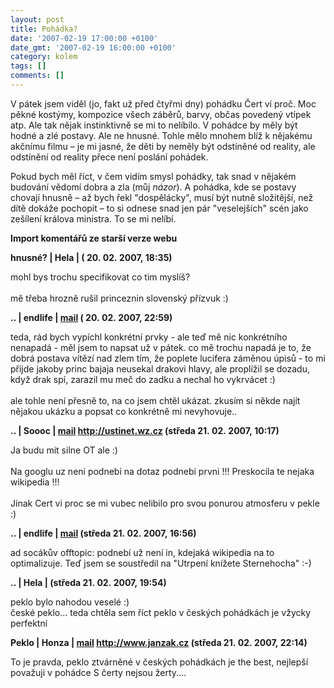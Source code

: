 ```yaml
---
layout: post
title: Pohádka?
date: '2007-02-19 17:00:00 +0100'
date_gmt: '2007-02-19 16:00:00 +0100'
category: kolem
tags: []
comments: []
---
```

<p>V pátek jsem viděl (jo, fakt už před čtyřmi dny) pohádku Čert ví proč. Moc pěkné kostýmy, kompozice všech záběrů, barvy, občas povedený vtípek atp. Ale tak nějak instinktivně se mi to nelíbilo. V pohádce by měly být hodné a zlé postavy. Ale ne hnusné. Tohle mělo mnohem blíž k nějakému akčnímu filmu &ndash; je mi jasné, že děti by neměly být odstíněné od reality, ale odstínění od reality přece není poslání pohádek.</p>
<p>Pokud bych měl říct, v čem vidím smysl pohádky, tak snad v nějakém budování vědomí dobra a zla (můj <em>názor</em>). A pohádka, kde se postavy chovají hnusně &ndash; až bych řekl "dospělácky", musí být nutně složitější, než dítě dokáže pochopit &ndash; to si odnese snad jen pár "veselejších" scén jako zešílení králova ministra. To se mi nelíbí.</p>
<div class="import-komentaru">
<p><strong>Import komentářů ze starší verze webu</strong></p>
<div class="comment">
<p style="font-weight:bold"><span class="compredmet">hnusné?</span> | <span class="comname">Hela</span> | (&nbsp;20.&nbsp;02.&nbsp;2007,&nbsp;18:35)</p>
<p>mohl bys trochu specifikovat co tim myslíš? <br>  <br> mě třeba hrozně rušil princeznin slovenský přízvuk :) </p>
</div>
<div class="comment">
<p style="font-weight:bold"><span class="compredmet">..</span> | <span class="comname">endlife</span> |  <a href="mailto:jan.martinek@post.cz">mail</a> (&nbsp;20.&nbsp;02.&nbsp;2007,&nbsp;22:59)</p>
<p>teda, rád bych vypíchl konkrétní prvky - ale teď mě nic konkrétního nenapadá - měl jsem to napsat už v pátek. co mě trochu napadá je to, že dobrá postava vítězí nad zlem tím, že poplete lucifera záměnou úpisů - to mi přijde jakoby princ bajaja neusekal drakovi hlavy, ale proplížil se dozadu, když drak spí, zarazil mu meč do zadku a nechal ho vykrvácet :)  <br>  <br> ale tohle není přesně to, na co jsem chtěl ukázat. zkusím si někde najít nějakou ukázku a popsat co konkrétně mi nevyhovuje.. </p>
</div>
<div class="comment">
<p style="font-weight:bold"><span class="compredmet">..</span> | <span class="comname">Soooc</span> |  <a href="mailto:xsoc@gmail.com">mail</a>  <a href="http://ustinet.wz.cz">http://ustinet.wz.cz</a> (středa&nbsp;21.&nbsp;02.&nbsp;2007,&nbsp;10:17)</p>
<p>Ja budu mit silne OT ale :) <br>  <br> Na googlu uz neni podnebi na dotaz podnebi prvni !!! Preskocila te nejaka wikipedia !!! <br>  <br> Jinak Cert vi proc se mi vubec nelibilo pro svou ponurou atmosferu v pekle :) </p>
</div>
<div class="comment">
<p style="font-weight:bold"><span class="compredmet">..</span> | <span class="comname">endlife</span> |  <a href="mailto:jan.martinek@post.cz">mail</a> (středa&nbsp;21.&nbsp;02.&nbsp;2007,&nbsp;16:56)</p>
<p>ad socákův offtopic: podnebí už není in, kdejaká wikipedia na to optimalizuje. Teď jsem se soustředil na &quot;Utrpení knížete Sternehocha&quot; :-) </p>
</div>
<div class="comment">
<p style="font-weight:bold"><span class="compredmet">..</span> | <span class="comname">Hela</span> | (středa&nbsp;21.&nbsp;02.&nbsp;2007,&nbsp;19:54)</p>
<p>peklo bylo nahodou veselé :)  <br> české peklo... teda chtěla sem říct peklo v českých pohádkách je vžycky perfektní </p>
</div>
<div class="comment">
<p style="font-weight:bold"><span class="compredmet">Peklo</span> | <span class="comname">Honza</span> |  <a href="mailto:jan.z@centrum.cz">mail</a>  <a href="http://www.janzak.cz">http://www.janzak.cz</a> (středa&nbsp;21.&nbsp;02.&nbsp;2007,&nbsp;22:14)</p>
<p>To je pravda, peklo ztvárněné v českých pohádkách je the best, nejlepší považuji v pohádce S čerty nejsou žerty.... </p>
</div>
</div>

